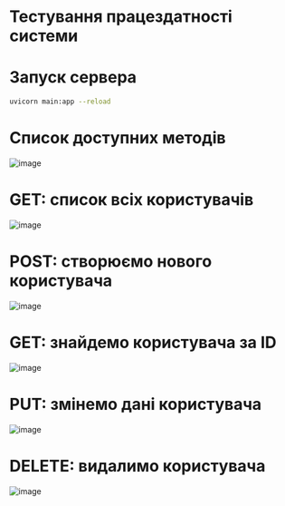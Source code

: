 # Тестування працездатності системи 

# Запуск сервера
```bash
uvicorn main:app --reload
```

# Список доступних методів
![image](https://github.com/user-attachments/assets/e74c8ff5-56e1-4cc2-a6aa-d9e372e5273f)

# GET: список всіх користувачів
![image](https://github.com/user-attachments/assets/7715c207-bf26-4dd6-8321-de61eb71a1dc)

# POST: створюємо нового користувача
![image](https://github.com/user-attachments/assets/9b4b64be-1b0d-4200-861a-dfa8299b5df3)

# GET: знайдемо користувача за ID
![image](https://github.com/user-attachments/assets/12c68ff4-ea4a-4278-b83c-7262a5ecd966)

# PUT: змінемо дані користувача
![image](https://github.com/user-attachments/assets/686b4d28-fb4e-4ae4-9ce2-112538951db4)

# DELETE: видалимо користувача
![image](https://github.com/user-attachments/assets/64e61d2f-78f9-4c92-a82e-32e3adafa33e)
